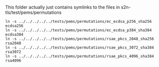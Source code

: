 This folder actually just contains symlinks to the files in s2n-tls/test/pems/permutations

```
ln -s ../../../../../tests/pems/permutations/ec_ecdsa_p256_sha256 ecdsa256
ln -s ../../../../../tests/pems/permutations/ec_ecdsa_p384_sha384 ecdsa384
ln -s ../../../../../tests/pems/permutations/rsae_pkcs_2048_sha256 rsa2048
ln -s ../../../../../tests/pems/permutations/rsae_pkcs_3072_sha384 rsa3072
ln -s ../../../../../tests/pems/permutations/rsae_pkcs_4096_sha384 rsa4096
```
